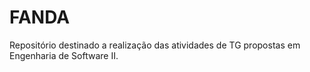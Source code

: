 # FANDA
Repositório destinado a realização das atividades de TG propostas em Engenharia de Software II.
